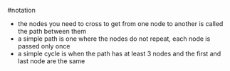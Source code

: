 #notation 
- the nodes you need to cross to get from one node to another is called the path between them
- a simple path is one where the nodes do not repeat, each node is passed only once
- a simple cycle is when the path has at least 3 nodes and the first and last node are the same